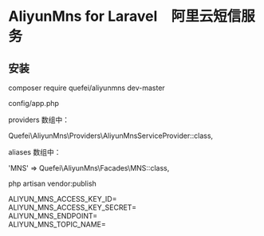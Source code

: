 # AliyunMns for Laravel　阿里云短信服务    

## 安装    

composer require quefei/aliyunmns dev-master    

config/app.php    

providers 数组中：    

Quefei\AliyunMns\Providers\AliyunMnsServiceProvider::class,    

aliases 数组中：    

'MNS' => Quefei\AliyunMns\Facades\MNS::class,    

php artisan vendor:publish    

ALIYUN_MNS_ACCESS_KEY_ID=    
ALIYUN_MNS_ACCESS_KEY_SECRET=    
ALIYUN_MNS_ENDPOINT=    
ALIYUN_MNS_TOPIC_NAME=    
